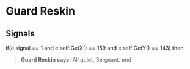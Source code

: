 # Guard Reskin
## Signals

if(e.signal == 1 and e.self:GetX() == 159 and e.self:GetY() == 143) then


>**Guard Reskin says:** All quiet, Sergeant.
end
